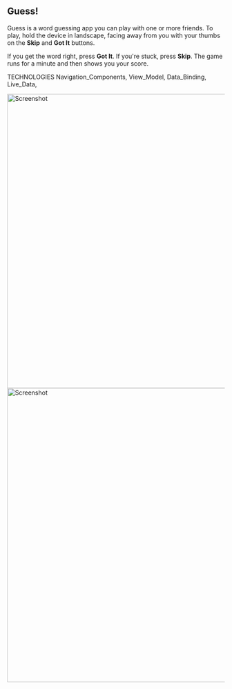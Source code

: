 
## Guess!

Guess is a word guessing app you can play with one or more friends. To play, hold the device in landscape, facing away from you with your thumbs on the **Skip** and **Got It** buttons. 

If you get the word right, press **Got It**. If you're stuck, press **Skip**. The game runs for a minute and then shows you your score.


TECHNOLOGIES
Navigation_Components,
View_Model,
Data_Binding,
Live_Data,


<img width="681" alt="Screenshot" src="https://user-images.githubusercontent.com/95639970/209998540-354b8d43-517d-426e-83d2-c226b55a22d9.png">


<img width="681" alt="Screenshot" src="https://user-images.githubusercontent.com/95639970/209998583-0c1b927a-c4f0-4fc1-890f-b0ff8f33058a.png">
